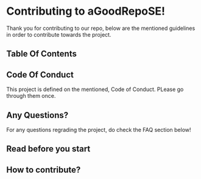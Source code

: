 # Contributing to aGoodRepoSE!
Thank you for contributing to our repo, below are the mentioned guidelines in order to contribute towards the project.

## Table Of Contents


## Code Of Conduct
This project is defined on the mentioned, Code of Conduct. PLease go through them once.

## Any Questions?
For any questions regrading the project, do check the FAQ section below!

## Read before you start

## How to contribute?
